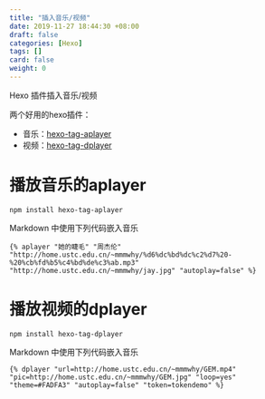```yaml
---
title: "插入音乐/视频"
date: 2019-11-27 18:44:30 +08:00
draft: false
categories: [Hexo]
tags: []
card: false
weight: 0
---
```


Hexo 插件插入音乐/视频

<!--more-->

两个好用的hexo插件：

- 音乐：[hexo-tag-aplayer](https://github.com/grzhan/hexo-tag-aplayer)
- 视频：[hexo-tag-dplayer](https://github.com/NextMoe/hexo-tag-dplayer)

# 播放音乐的aplayer

```
npm install hexo-tag-aplayer
```

Markdown 中使用下列代码嵌入音乐

```
{% aplayer "她的睫毛" "周杰伦" "http://home.ustc.edu.cn/~mmmwhy/%d6%dc%bd%dc%c2%d7%20-%20%cb%fd%b5%c4%bd%de%c3%ab.mp3"  "http://home.ustc.edu.cn/~mmmwhy/jay.jpg" "autoplay=false" %}
```

# 播放视频的dplayer

```
npm install hexo-tag-dplayer
```

Markdown 中使用下列代码嵌入音乐

```
{% dplayer "url=http://home.ustc.edu.cn/~mmmwhy/GEM.mp4"  "pic=http://home.ustc.edu.cn/~mmmwhy/GEM.jpg" "loop=yes" "theme=#FADFA3" "autoplay=false" "token=tokendemo" %}
```


